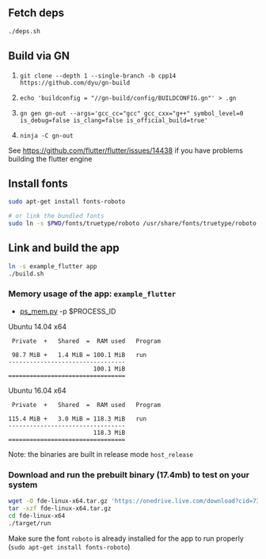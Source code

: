 ## Fetch deps
```sh
./deps.sh
```

## Build via GN
1. `git clone --depth 1 --single-branch -b cpp14 https://github.com/dyu/gn-build`

2. `echo 'buildconfig = "//gn-build/config/BUILDCONFIG.gn"' > .gn`

3. `gn gen gn-out --args='gcc_cc="gcc" gcc_cxx="g++" symbol_level=0 is_debug=false is_clang=false is_official_build=true'`

4. `ninja -C gn-out`

See https://github.com/flutter/flutter/issues/14438 if you have problems building the flutter engine

## Install fonts
```sh
sudo apt-get install fonts-roboto

# or link the bundled fonts
sudo ln -s $PWD/fonts/truetype/roboto /usr/share/fonts/truetype/roboto
```

## Link and build the app
```sh
ln -s example_flutter app
./build.sh
```

### Memory usage of the app: `example_flutter`
- [ps_mem.py](https://github.com/pixelb/ps_mem) -p $PROCESS_ID

Ubuntu 14.04 x64
```
 Private  +   Shared  =  RAM used	Program

 98.7 MiB +   1.4 MiB = 100.1 MiB	run
---------------------------------
                        100.1 MiB
=================================
```

Ubuntu 16.04 x64
```
 Private  +   Shared  =  RAM used	Program

115.4 MiB +   3.0 MiB = 118.3 MiB	run
---------------------------------
                        118.3 MiB
=================================
```

Note: the binaries are built in release mode `host_release`

### Download and run the prebuilt binary (17.4mb) to test on your system
```sh
wget -O fde-linux-x64.tar.gz 'https://onedrive.live.com/download?cid=73A9A646B31A141F&resid=73A9A646B31A141F%21469&authkey=AKdY45YMew02dZg'
tar -xzf fde-linux-x64.tar.gz
cd fde-linux-x64
./target/run
```

Make sure the font `roboto` is already installed for the app to run properly (`sudo apt-get install fonts-roboto`)


